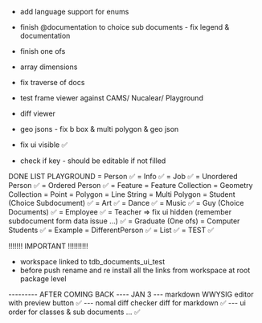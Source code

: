 - add language support for enums 

- finish  @documentation to choice sub documents - fix legend & documentation 
- finish one ofs

- array dimensions

- fix traverse of docs 

- test frame viewer against CAMS/ Nucalear/ Playground 

- diff viewer

- geo jsons - fix b box & multi polygon & geo json 

- fix ui visible ✅ 

- check if key - should be editable if not filled


DONE LIST 
PLAYGROUND 
 =  Person ✅ 
 =  Info   ✅ 
 =  Job    ✅ 
 =  Unordered Person  ✅ 
 =  Ordered Person    ✅ 
 =  Feature 
 =  Feature Collection 
 =  Geometry Collection
 =  Point
 =  Polygon
 =  Line String
 =  Multi Polygon
 =  Student (Choice Subdocument)  ✅ 
 =  Art ✅ 
 =  Dance ✅ 
 =  Music ✅ 
 =  Guy (Choice Documents) ✅ 
 =  Employee ✅ 
 =  Teacher => fix ui hidden  (remember subdocument form data issue ...)  ✅ 
 =  Graduate (One ofs)
 =  Computer Students ✅ 
 =  Example
 =  DifferentPerson ✅ 
 =  List ✅ 
 =  TEST ✅ 




 !!!!!!! IMPORTANT !!!!!!!!!!

 - workspace linked to tdb_documents_ui_test 
 - before push rename and re install all the links from workspace at root package level




--------- AFTER COMING BACK ----  JAN 3
--- markdown WWYSIG editor with preview button  ✅ 
--- nomal diff checker diff for markdown  ✅ 
--- ui order for classes & sub documents ... ✅ 

